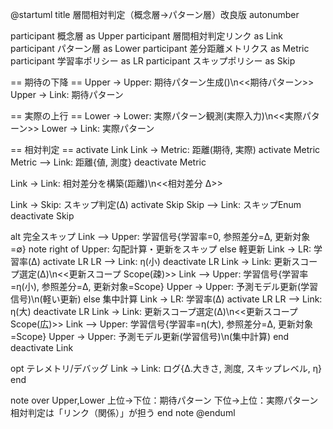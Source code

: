 @startuml
title 層間相対判定（概念層→パターン層）改良版
autonumber

participant 概念層 as Upper
participant 層間相対判定リンク as Link
participant パターン層 as Lower
participant 差分距離メトリクス as Metric
participant 学習率ポリシー as LR
participant スキップポリシー as Skip

== 期待の下降 ==
Upper -> Upper: 期待パターン生成()\n<<期待パターン>>
Upper -> Link: 期待パターン

== 実際の上行 ==
Lower -> Lower: 実際パターン観測(実際入力)\n<<実際パターン>>
Lower -> Link: 実際パターン

== 相対判定 ==
activate Link
Link -> Metric: 距離(期待, 実際)
activate Metric
Metric --> Link: 距離{値, 測度}
deactivate Metric

Link -> Link: 相対差分を構築(距離)\n<<相対差分 Δ>>

Link -> Skip: スキップ判定(Δ)
activate Skip
Skip --> Link: スキップEnum
deactivate Skip

alt 完全スキップ
  Link --> Upper: 学習信号{学習率=0, 参照差分=Δ, 更新対象=∅}
  note right of Upper: 勾配計算・更新をスキップ
else 軽更新
  Link -> LR: 学習率(Δ)
  activate LR
  LR --> Link: η(小)
  deactivate LR
  Link -> Link: 更新スコープ選定(Δ)\n<<更新スコープ Scope(疎)>>
  Link --> Upper: 学習信号{学習率=η(小), 参照差分=Δ, 更新対象=Scope}
  Upper -> Upper: 予測モデル更新(学習信号)\n(軽い更新)
else 集中計算
  Link -> LR: 学習率(Δ)
  activate LR
  LR --> Link: η(大)
  deactivate LR
  Link -> Link: 更新スコープ選定(Δ)\n<<更新スコープ Scope(広)>>
  Link --> Upper: 学習信号{学習率=η(大), 参照差分=Δ, 更新対象=Scope}
  Upper -> Upper: 予測モデル更新(学習信号)\n(集中計算)
end
deactivate Link

opt テレメトリ/デバッグ
  Link -> Link: ログ{Δ.大きさ, 測度, スキップレベル, η}
end

note over Upper,Lower
  上位→下位：期待パターン
  下位→上位：実際パターン
  相対判定は「リンク（関係）」が担う
end note
@enduml